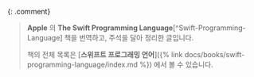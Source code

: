 {: .comment}
> **Apple** 의 **The Swift Programming Language**[^Swift-Programming-Language] 책을 번역하고, 주석을 달아 정리한 글입니다.
>
> 책의 전체 목록은 [**스위프트 프로그래밍 언어**]({% link docs/books/swift-programming-language/index.md %}) 에서 볼 수 있습니다.

